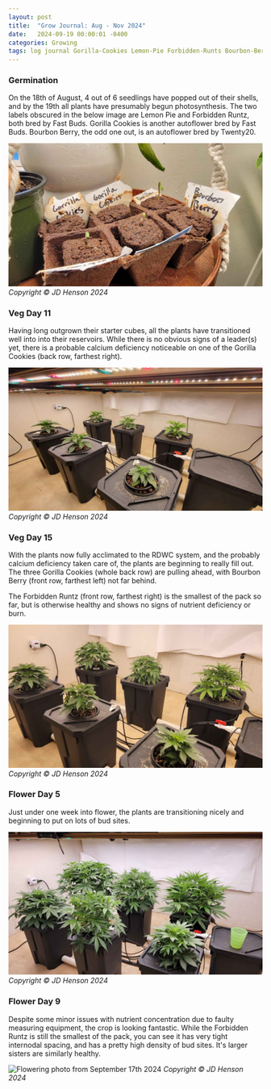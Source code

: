 ```yaml
---
layout: post
title:  "Grow Journal: Aug - Nov 2024"
date:   2024-09-19 00:00:01 -0400
categories: Growing
tags: log journal Gorilla-Cookies Lemon-Pie Forbidden-Runts Bourbon-Berry FastBuds Twenty20 General-Hydroponics Botanicare DWC RDWC
---
```


### Germination

On the 18th of August, 4 out of 6 seedlings have popped out of their shells, and by the 19th all plants have presumably begun photosynthesis. The two labels obscured in the below image are Lemon Pie and Forbidden Runtz, both bred by Fast Buds. Gorilla Cookies is another autoflower bred by Fast Buds. Bourbon Berry, the odd one out, is an autoflower bred by Twenty20.

![Seedling photo from August 18th 2024](https://raw.githubusercontent.com/jdelvin-admin/jdelvin-admin.github.io/refs/heads/main/assets/img/photos/2024-08-18.jpg) *Copyright ©️ JD Henson 2024*

### Veg Day 11

Having long outgrown their starter cubes, all the plants have transitioned well into into their reservoirs. While there is no obvious signs of a leader(s) yet, there is a probable calcium deficiency noticeable on one of the Gorilla Cookies (back row, farthest right). 

![Vegetative photo from September 3rd 2024](https://raw.githubusercontent.com/jdelvin-admin/jdelvin-admin.github.io/refs/heads/main/assets/img/photos/2024-09-03.jpg) *Copyright ©️ JD Henson 2024*

### Veg Day 15

With the plants now fully acclimated to the RDWC system, and the probably calcium deficiency taken care of, the plants are beginning to really fill out. The three Gorilla Cookies (whole back row) are pulling ahead, with Bourbon Berry (front row, farthest left) not far behind. 

The Forbidden Runtz (front row, farthest right) is the smallest of the pack so far, but is otherwise healthy and shows no signs of nutrient deficiency or burn.

![Vegetative photo from September 7th 2024](https://raw.githubusercontent.com/jdelvin-admin/jdelvin-admin.github.io/refs/heads/main/assets/img/photos/2024-09-07.jpg) *Copyright ©️ JD Henson 2024*

### Flower Day 5

Just under one week into flower, the plants are transitioning nicely and beginning to put on lots of bud sites.

![Flowering photo from September 13th 2024](https://raw.githubusercontent.com/jdelvin-admin/jdelvin-admin.github.io/refs/heads/main/assets/img/photos/2024-09-13.jpg) *Copyright ©️ JD Henson 2024*

### Flower Day 9

Despite some minor issues with nutrient concentration due to faulty measuring equipment, the crop is looking fantastic. While the Forbidden Runtz is still the smallest of the pack, you can see it has very tight internodal spacing, and has a pretty high density of bud sites. It's larger sisters are similarly healthy.

![Flowering photo from September 17th 2024](https://raw.githubusercontent.com/jdelvin-admin/jdelvin-admin.github.io/refs/heads/main/assets/img/photos/2024-09-17.png) *Copyright ©️ JD Henson 2024*